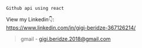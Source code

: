 ```
Github api using react
```
View my Linkedin👇: <br />
https://www.linkedin.com/in/gigi-beridze-367126214/ <br />

> gmail - gigi.beridze.2018@gmail.com<br /> 

<br />
